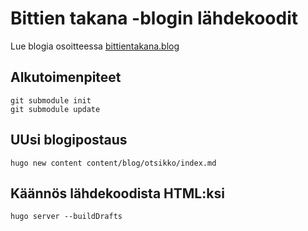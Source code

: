 # Bittien takana -blogin lähdekoodit

Lue blogia osoitteessa [bittientakana.blog](https://bittientakana.blog)

## Alkutoimenpiteet

```
git submodule init
git submodule update
```

## UUsi blogipostaus

```
hugo new content content/blog/otsikko/index.md
```

## Käännös lähdekoodista HTML:ksi

```
hugo server --buildDrafts
```
